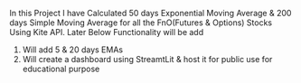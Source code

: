 In this Project I have Calculated 50 days Exponential Moving Average & 200 days Simple Moving Average for all the FnO(Futures & Options) Stocks Using Kite API.
Later Below Functionality will be add 
1) Will add 5 & 20 days EMAs
2) Will create a dashboard using StreamtLit & host it for public use for educational purpose